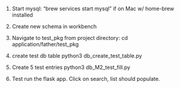 1. Start mysql:
	“brew services start mysql”        if on Mac w/ home-brew installed

2. Create new schema in workbench

3. Navigate to test_pkg
	from project directory:
	cd application/father/test_pkg

4. create test db table
	python3 db_create_test_table.py

5. Create 5 test entries
	python3 db_M2_test_fill.py

6. Test
	run the flask app. Click on search, list should populate.